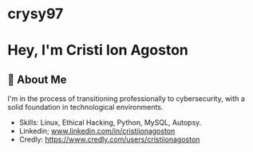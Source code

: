 # crysy97

# Hey, I'm Cristi Ion Agoston



## 🚀 About Me

I'm in the process of transitioning professionally to cybersecurity, with a solid foundation in technological environments.

* Skills: Linux, Ethical Hacking, Python, MySQL, Autopsy.
* Linkedin; www.linkedin.com/in/cristiionagoston
* Credly: https://www.credly.com/users/cristiionagoston
